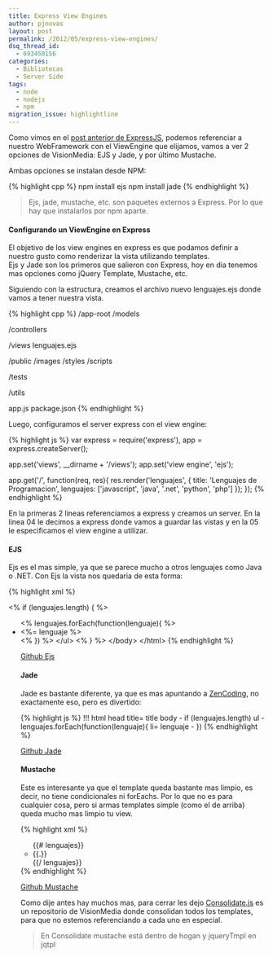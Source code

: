 ```yaml
---
title: Express View Engines
author: pjnovas
layout: post
permalink: /2012/05/express-view-engines/
dsq_thread_id:
  - 693450156
categories:
  - Bibliotecas
  - Server Side
tags:
  - node
  - nodejs
  - npm
migration_issue: highlightline
---
```

Como vimos en el [post anterior de ExpressJS][1], podemos referenciar a nuestro WebFramework con el ViewEngine que elijamos, vamos a ver 2 opciones de VisionMedia: EJS y Jade, y por último Mustache.

Ambas opciones se instalan desde NPM:

{% highlight cpp %}
npm install ejs
npm install jade
 {% endhighlight %}

> Ejs, jade, mustache, etc. son paquetes externos a Express. Por lo que hay que instalarlos por npm aparte. 

#### Configurando un ViewEngine en Express

El objetivo de los view engines en express es que podamos definir a nuestro gusto como renderizar la vista utilizando templates.  
Ejs y Jade son los primeros que salieron con Express, hoy en dia tenemos mas opciones como jQuery Template, Mustache, etc.

Siguiendo con la estructura, creamos el archivo nuevo lenguajes.ejs donde vamos a tener nuestra vista.

<!--highlight:[6,7]-->
{% highlight cpp %}
/app-root
  /models

  /controllers

  /views
    lenguajes.ejs

  /public
    /images
    /styles
    /scripts

  /tests

  /utils

  app.js
  package.json
 {% endhighlight %}

Luego, configuramos el server express con el view engine:

{% highlight js %}
var express = require('express'),
  app = express.createServer();

app.set('views', __dirname + '/views');
app.set('view engine', 'ejs');

app.get('/', function(req, res){
  res.render('lenguajes', {
    title: 'Lenguajes de Programacion',
    lenguajes: ['javascript', 'java', '.net', 'python', 'php']
  });
});
 {% endhighlight %}

En la primeras 2 lineas referenciamos a express y creamos un server. En la linea 04 le decimos a express donde vamos a guardar las vistas y en la 05 le especificamos el view engine a utilizar.

#### EJS

Ejs es el mas simple, ya que se parece mucho a otros lenguajes como Java o .NET. Con Ejs la vista nos quedaria de esta forma:

{% highlight xml %}
<!DOCTYPE html>
<html>
  <head>
    <title><%= title %></title>
  </head>
  <body>
  <% if (lenguajes.length) { %>
    <ul>
      <% lenguajes.forEach(function(lenguaje){ %>
        <li><%= lenguaje %></li>
      <% }) %>
    &lt;/ul&gt;
  &lt;% } %&gt;
  &lt;/body&gt;
&lt;/html&gt;
 {% endhighlight %}

[Github Ejs][2]

#### Jade

Jade es bastante diferente, ya que es mas apuntando a [ZenCoding][3], no exactamente eso, pero es divertido:

{% highlight js %}
!!! html
  head
    title= title
  body
    - if (lenguajes.length)
    ul
      - lenguajes.forEach(function(lenguaje){
        li= lenguaje
      - })
 {% endhighlight %}

[Github Jade][4]

#### Mustache

Este es interesante ya que el template queda bastante mas limpio, es decir, no tiene condicionales ni forEachs. Por lo que no es para cualquier cosa, pero si armas templates simple (como el de arriba) queda mucho mas limpio tu view.

{% highlight xml %}
<!DOCTYPE html>
<html>
  <head>
    <title>{{title}}</title>
  </head>
  <body>
  <ul>
  {{# lenguajes}}
    <li>{{.}}</li>
  {{/ lenguajes}}
  </ul>
  </body>
</html>
 {% endhighlight %}

[Github Mustache][5]

Como dije antes hay muchos mas, para cerrar les dejo [Consolidate.js][6] es un repositorio de VisionMedia donde consolidan todos los templates, para que no estemos referenciando a cada uno en especial.

> En Consolidate mustache está dentro de hogan y jqueryTmpl en jqtpl

 [1]: http://fernetjs.com/2012/03/creando-un-server-con-expressjs/ "Creando un server con ExpressJS"
 [2]: http://github.com/visionmedia/ejs
 [3]: http://code.google.com/p/zen-coding/
 [4]: http://github.com/visionmedia/jade
 [5]: http://mustache.github.com/
 [6]: https://github.com/visionmedia/consolidate.js